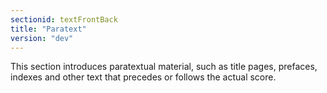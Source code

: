 ```yaml
---
sectionid: textFrontBack
title: "Paratext"
version: "dev"
---
```


This section introduces paratextual material, such as title pages, prefaces, indexes
and
other text that precedes or follows the actual score.

